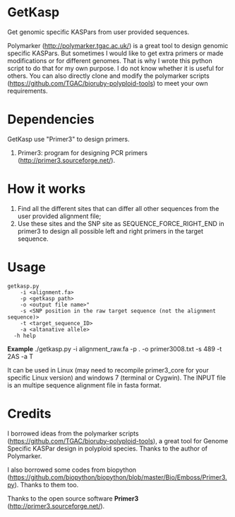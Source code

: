 # GetKasp
Get genomic specific KASPars from user provided sequences.

Polymarker (http://polymarker.tgac.ac.uk/) is a great tool to design genomic specific KASPars. But sometimes I would like to get extra primers or made modifications or for different genomes. That is why I wrote this python script to do that for my own purpose. I do not know whether it is useful for others. You can also directly clone and modify the polymarker scripts (https://github.com/TGAC/bioruby-polyploid-tools) to meet your own requirements.

# Dependencies

GetKasp use "Primer3" to design primers.

1. Primer3: program for designing PCR primers (http://primer3.sourceforge.net/).

# How it works
1. Find all the different sites that can differ all other sequences from the user provided alignment file;
2. Use these sites and the SNP site as SEQUENCE_FORCE_RIGHT_END in primer3 to design all possible left and right primers in the target sequence.

# Usage
```
getkasp.py 
	-i <alignment.fa>
	-p <getkasp path> 
	-o <output file name>"
	-s <SNP position in the raw target sequence (not the alignment sequence)>
	-t <target_sequence_ID>
	-a <altanative allele>
  -h help
```

**Example**
./getkasp.py -i alignment_raw.fa -p . -o primer3008.txt -s 489 -t 2AS -a T

It can be used in Linux (may need to recompile primer3_core for your specific Linux version) and windows 7 (terminal or Cygwin). The INPUT file is an multipe sequence alignment file in fasta format.

# Credits
I borrowed ideas from the polymarker scripts (https://github.com/TGAC/bioruby-polyploid-tools), a great tool for Genome Specific KASPar design in polyploid species. Thanks to the author of Polymarker.

I also borrowed some codes from biopython (https://github.com/biopython/biopython/blob/master/Bio/Emboss/Primer3.py). Thanks to them too.

Thanks to the open source software **Primer3** (http://primer3.sourceforge.net/).


